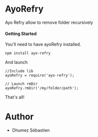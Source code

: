 # AyoRefry
Ayo Refry allow to remove folder recursively

#### Getting Started

You'll need to have ayoRefry installed.
```
npm install ayo-refry
```

And launch
```
//Include lib
ayoRefry = require('ayo-refry');

// Launch rmDir
ayoRefry.rmDir('/my/folder/path');
```

That's all!

# Author
* Dhumez Sébastien
